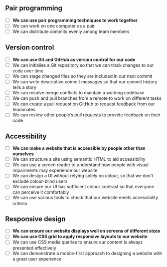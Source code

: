 ## Pair programming

- [ ] **We can use pair programming techniques to work together**
- [ ] We can work on one computer as a pair
- [ ] We can distribute commits evenly among team members

## Version control

- [ ] **We can use Git and GitHub as version control for our code**
- [ ] We can initialise a Git repository so that we can track changes to our code over time
- [ ] We can stage changed files so they are included in our next commit
- [ ] We can write descriptive commit messages so that our commit history tells a story
- [ ] We can resolve merge conflicts to maintain a working codebase
- [ ] We can push and pull branches from a remote to work on different tasks
- [ ] We can create a pull request on GitHub to request feedback from our teammates
- [ ] We can review other people’s pull requests to provide feedback on their code

## Accessibility

- [ ] **We can make a website that is accessible by people other than ourselves**
- [ ] We can structure a site using semantic HTML to aid accessibility
- [ ] We can use a screen reader to understand how people with visual impairments may experience our website
- [ ] We can design a UI without relying solely on colour, so that we don't exclude colour-blind users
- [ ] We can ensure our UI has sufficient colour contrast so that everyone can perceive it comfortably
- [ ] We can use various tools to check that our website meets accessibility criteria

## Responsive design

- [ ] **We can ensure our website displays well on screens of different sizes**
- [ ] **We can use CSS grid to apply responsive layouts to our website**
- [ ] We can use CSS media queries to ensure our content is always presented effectively
- [ ] We can demonstrate a mobile-first approach to designing a website with a great user experience

